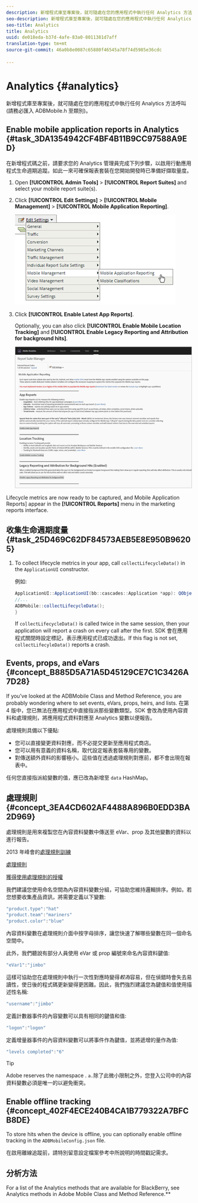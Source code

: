 ```yaml
---
description: 新增程式庫至專案後，就可隨處在您的應用程式中執行任何 Analytics 方法呼叫 (請務必匯入 ADBMobile.h 至類別)。
seo-description: 新增程式庫至專案後，就可隨處在您的應用程式中執行任何 Analytics 方法呼叫 (請務必匯入 ADBMobile.h 至類別)。
seo-title: Analytics
title: Analytics
uuid: de018eda-b37d-4afe-83a0-8011381d7aff
translation-type: tm+mt
source-git-commit: 46a0b8e0087c65880f46545a78f74d5985e36cdc

---
```



# Analytics {#analytics}

新增程式庫至專案後，就可隨處在您的應用程式中執行任何 Analytics 方法呼叫 (請務必匯入 ADBMobile.h 至類別)。

## Enable mobile application reports in Analytics {#task_3DA1354942CF4BF4B11B9CC97588A9ED}

在新增程式碼之前，請要求您的 Analytics 管理員完成下列步驟，以啟用行動應用程式生命週期追蹤。如此一來可確保報表套裝在您開始開發時已準備好擷取量度。


1. Open **[!UICONTROL Admin Tools]** &gt; **[!UICONTROL Report Suites]** and select your mobile report suite(s).
1. Click **[!UICONTROL Edit Settings]** &gt; **[!UICONTROL Mobile Management]** &gt; **[!UICONTROL Mobile Application Reporting]**.

   ![](assets/mobile-settings.png)

1. Click **[!UICONTROL Enable Latest App Reports]**.

   Optionally, you can also click **[!UICONTROL Enable Mobile Location Tracking]** and **[!UICONTROL Enable Legacy Reporting and Attribution for background hits]**.

   ![](assets/enable-lifecycle.png)

Lifecycle metrics are now ready to be captured, and Mobile Application Reports] appear in the **[!UICONTROL Reports]** menu in the marketing reports interface.

## 收集生命週期度量 {#task_25D469C62DF84573AEB5E8E950B96205}

1. To collect lifecycle metrics in your app, call `collectLifecycleData()` in the `ApplicationUI` constructor.

   例如:

   ```java
   ApplicationUI::ApplicationUI(bb::cascades::Application *app): QObject(app) { 
   //... 
   ADBMobile::collectLifecycleData(); 
   } 
   ```

   If `collectLifecycleData()` is called twice in the same session, then your application will report a crash on every call after the first. SDK 會在應用程式關閉時設定標記，表示應用程式已成功退出。If this flag is not set, `collectLifecyleData()` reports a crash.

## Events, props, and eVars {#concept_B885D5A71A5D45129CE7C1C3426A7D28}


If you've looked at the ADBMobile Class and Method Reference, you are probably wondering where to set events, eVars, props, heirs, and lists. [](/help/blackberry/methods.md)在第 4 版中，您已無法在應用程式中直接指派那些變數類型。SDK 會改為使用內容資料和處理規則，將應用程式資料對應至 Analytics 變數以便報告。

處理規則具備以下優點:

* 您可以直接變更資料對應，而不必提交更新至應用程式商店。
* 您可以用有意義的資料名稱，取代設定報表套裝專用的變數。
* 對傳送額外資料的影響極小。這些值在透過處理規則對應前，都不會出現在報表中。

任何您直接指派給變數的值，應已改為新增至 `data` HashMap。

## 處理規則 {#concept_3EA4CD602AF4488A896B0EDD3BA2D969}

處理規則是用來複製您在內容資料變數中傳送至 eVar、prop 及其他變數的資料以進行報告。

2013 年峰會的[處理規則訓練](https://tv.adobe.com/embed/1181/16506/)

[處理規則](https://docs.adobe.com/content/help/en/analytics/admin/admin-tools/processing-rules/processing-rules.html)

[獲得使用處理規則的授權](https://helpx.adobe.com/analytics/kb/processing-rules-authorization.html)

我們建議您使用命名空間為內容資料變數分組，可協助您維持邏輯排序。例如，若您想要收集產品資訊，將需要定義以下變數:

```js
"product.type":"hat" 
"product.team":"mariners" 
"product.color":"blue"
```

內容資料變數在處理規則介面中按字母排序，讓您快速了解哪些變數在同一個命名空間中。

此外，我們聽說有部分人員使用 eVar 或 prop 編號來命名內容資料鍵值:

```js
"eVar1":"jimbo"
```

這樣可協助您在處理規則中執行一次性對應時變得&#x200B;*較為*&#x200B;容易，但在偵錯時會失去易讀性，使日後的程式碼更新變得更困難。因此，我們強烈建議您為鍵值和值使用描述性名稱:

```js
"username":"jimbo"
```

定義計數器事件的內容變數可以具有相同的鍵值和值:

```js
"logon":"logon"
```

定義增量器事件的內容資料變數可以將事件作為鍵值，並將遞增的量作為值:

```js
"levels completed":"6"
```

>[!TIP]
>
>Adobe reserves the namespace . `a.`除了此微小限制之外，您登入公司中的內容資料變數必須是唯一的以避免衝突。

## Enable offline tracking {#concept_402F4ECE240B4CA1B779322A7BFCB8DE}

To store hits when the device is offline, you can optionally enable offline tracking in the `ADBMobileConfig.json` file.

在啟用離線追蹤前，請特別留意設定檔案參考中所說明的時間戳記需求。

## 分析方法

For a list of the Analytics methods that are available for BlackBerry, see Analytics methods in Adobe Mobile Class and Method Reference.**[](/help/blackberry/methods.md)
